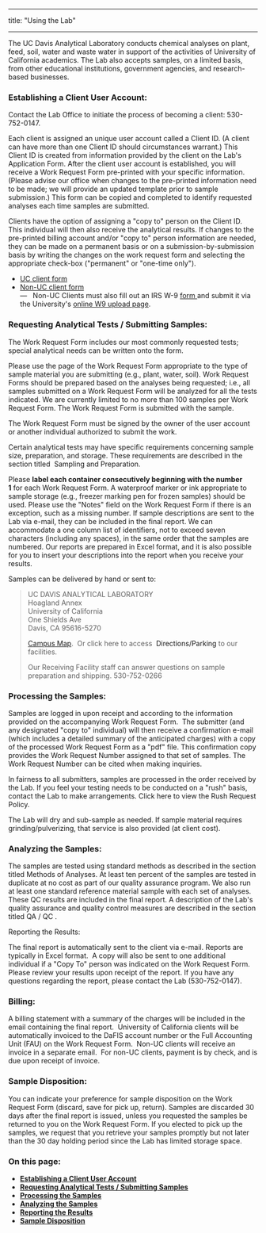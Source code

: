 ﻿---

title: "Using the Lab"

---
<div class="row">
    <div class="col-8 whiteblock">
        <p class="lead">The UC Davis Analytical Laboratory conducts chemical analyses on plant, feed, soil, water and waste water in support of the activities of University of California academics. The Lab also accepts samples, on a limited basis, from other educational
            institutions, government agencies, and research-based businesses. </p>
        <h3><a name="one"></a>Establishing a Client User Account:</h3>
        <p>Contact the Lab Office to initiate the process of becoming a client: 530-752-0147.</p>
        <p>Each client is assigned an unique user account called a Client ID. (A client can have more than one Client ID should circumstances warrant.) This Client ID is created from information provided by the client on the Lab's Application Form. After the client user account is established, you will receive a Work Request Form pre-printed with your specific information. (Please advise our office when changes to the pre-printed information need to be made; we will provide an updated template prior to sample submission.) This form can be copied and completed to identify requested analyses each time samples are submitted.</p>
        <p>Clients have the option of assigning a "copy to" person on the Client ID. This individual will then also receive the analytical results. If changes to the pre-printed billing account and/or "copy to" person information are needed, they can be made on a permanent basis or on a submission-by-submission basis by writing the changes on the work request form and selecting the appropriate check-box ("permanent" or "one-time only").</p>
        <ul>
            <li><a href="/media/pdf/ucclient-id-app.pdf">UC client form</a></li>
            <li><a href="/media/pdf/non-ucclient-id-app.pdf">Non-UC client form</a><br /> —   Non-UC Clients must also fill out an IRS W-9
                <a href="http://www.irs.gov/pub/irs-pdf/fw9.pdf" target="_blank" title="Form W-9">form </a>and submit it via the University's <a href="https://afsapps.ucdavis.edu/vendor-w9/UploadW9.cfm" target="_blank" title="UC Davis online W9 upload page">online W9 upload page</a>.
            </li>
        </ul>
        <h3><a name="two"></a>Requesting Analytical Tests / Submitting Samples:</h3>
        <p>The Work Request Form includes our most commonly requested tests; special analytical needs can be written onto the form.</p>
        <p>Please use the page of the Work Request Form appropriate to the type of sample material you are submitting (e.g., plant, water, soil). Work Request Forms should be prepared based on the analyses being requested; i.e., all samples submitted on a Work Request Form will be analyzed for all the tests indicated. We are currently limited to no more than 100 samples per Work Request Form. The Work Request Form is submitted with the sample.</p>
        <p>The Work Request Form must be signed by the owner of the user account or another individual authorized to submit the work.</p>
        <p>Certain analytical tests may have specific requirements concerning sample size, preparation, and storage. These requirements are described in the section titled 
            <a asp-controller="Home" asp-action="SamplingAndPreparation" title="Sampling and Preparation">Sampling and Preparation</a>.</p>
        <p>Please <strong>label each container consecutively beginning with the number 1</strong> for each Work Request Form. A waterproof marker or ink appropriate to sample storage (e.g., freezer marking pen for frozen samples) should be used. Please use the "Notes" field on the Work Request Form if there is an exception, such as a missing number. If sample descriptions are sent to the Lab via e-mail, they can be included in the final report. We can accommodate a one column list of identifiers, not to exceed seven characters (including any spaces), in the same order that the samples are numbered. Our reports are prepared in Excel format, and it is also possible for you to insert your descriptions into the report when you receive your results.</p>
        <p>Samples can be delivered by hand or sent to:</p>
        <blockquote>
            <p class="callout">UC DAVIS ANALYTICAL LABORATORY<br />Hoagland Annex<br />University of California<br />One Shields Ave<br />Davis, CA 95616-5270</p>
            <p><a href="http://campusmap.ucdavis.edu/?b=81" target="_blank">Campus Map</a>.  Or click here to access 
                <a asp-controller="Pages" asp-action="contact"
                   >Directions/Parking</a> to our facilities.</p>
            <p>Our Receiving Facility staff can answer questions on sample preparation and shipping. 530-752-0266</p>
        </blockquote>
        <h3><a name="three"></a>Processing the Samples:</h3>
        <p>Samples are logged in upon receipt and according to the information provided on the accompanying Work Request Form.  The submitter (and any designated "copy to" individual) will then receive a confirmation e-mail (which includes a detailed summary of the anticipated charges) with a copy of the processed Work Request Form as a "pdf" file. This confirmation copy provides the Work Request Number assigned to that set of samples. The Work Request Number can be cited when making inquiries.</p>
        <p>In fairness to all submitters, samples are processed in the order received by the Lab. If you feel your testing needs to be conducted on a "rush" basis, contact the Lab to make arrangements. Click here to view the <a asp-controller="Pages" asp-action="rush-request" title="Rush Request Policy">Rush Request Policy</a>.</p>
        <p>The Lab will dry and sub-sample as needed. If sample material requires grinding/pulverizing, that service is also provided (at client cost).</p>
        <h3><a name="four"></a>Analyzing the Samples:</h3>
        <p>The samples are tested using standard methods as described in the section titled <a asp-controller="Pages" asp-action="methods-of-analysis" title="Methods of Analyses">Methods of Analyses</a>. At least ten percent of the samples are tested in duplicate at no cost as part of our quality assurance program. We also run at least one standard reference material sample with each set of analyses. These QC results are included in the final report. A description of the Lab's quality assurance and quality control measures are described in the section titled <a asp-controller="Pages" asp-action="qa-qc" title="QA/QC">QA / QC .</a></p>
        <p>Reporting the Results:</p>
        <p>The final report is automatically sent to the client via e-mail. Reports are typically in Excel format.  A copy will also be sent to one additional individual if a "Copy To" person was indicated on the Work Request Form. Please review your results upon receipt of the report. If you have any questions regarding the report, please contact the Lab (530-752-0147).</p>
        <h3>Billing:</h3>
        <p>A billing statement with a summary of the charges will be included in the email containing the final report.  University of California clients will be automatically invoiced to the DaFIS account number or the Full Accounting Unit (FAU) on the
            Work Request Form.  Non-UC clients will receive an invoice in a separate email.  For non-UC clients, payment is by check, and is due upon receipt of invoice.</p>
        <h3><a name="six"></a>Sample Disposition:</h3>
        <p>You can indicate your preference for sample disposition on the Work Request Form (discard, save for pick up, return). Samples are discarded 30 days after the final report is issued, unless you requested the samples be returned to you on the Work Request Form. If you elected to pick up the samples, we request that you retrieve your samples promptly but not later than the 30 day holding period since the Lab has limited storage space.</p>
    </div>
    <div class="col-4 whiteblock">
      <h3>On this page:</h3>
      <ul>
          <li><strong><a href="#one">Establishing a Client User Account</a></strong></li>
          <li><strong><a href="#two">Requesting Analytical Tests / Submitting Samples</a></strong></li>
          <li><strong><a href="#three">Processing the Samples</a></strong></li>
          <li><strong><a href="#four">Analyzing the Samples</a></strong></li>
          <li><strong><a href="#five">Reporting the Results</a></strong></li>
          <li><strong><a href="#six">Sample Disposition</a></strong></li>
      </ul>
    </div>
</div>
